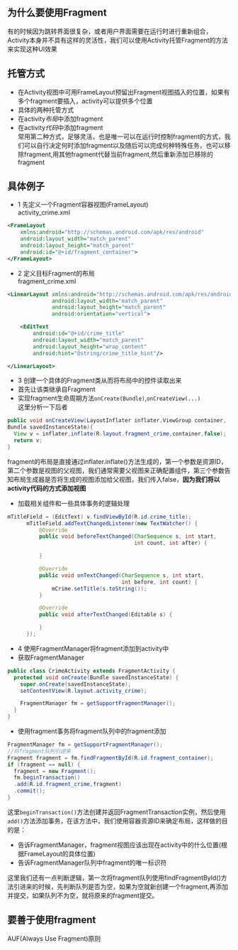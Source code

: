 ## 为什么要使用Fragment    
有的时候因为跳转界面很复杂，或者用户界面需要在运行时进行重新组合，Activity本身并不具有这样的灵活性，我们可以使用Activity托管Fragment的方法来实现这种UI效果     
## 托管方式    
* 在Activity视图中可用FrameLayout预留出Fragment视图插入的位置，如果有多个fragment要插入，activity可以提供多个位置     
* 具体的两种托管方式   
 * 在activity*布局*中添加fragment
 * 在activity*代码*中添加fragment      
 常用第二种方式，足够灵活，也是唯一可以在运行时控制fragment的方式，我们可以自行决定何时添加fragment以及随后可以完成何种特殊任务，也可以移除fragment,用其他fragment代替当前fragment,然后重新添加已移除的fragment        


## 具体例子
* 1 先定义一个Fragment容器视图(FrameLayout)    
activity_crime.xml
```xml
<FrameLayout
    xmlns:android="http://schemas.android.com/apk/res/android"
    android:layout_width="match_parent"
    android:layout_height="match_parent"
    android:id="@+id/fragment_container">
</FrameLayout>
```    
* 2 定义目标Fragment的布局   
fragment_crime.xml    

```xml
<LinearLayout xmlns:android="http://schemas.android.com/apk/res/android"
              android:layout_width="match_parent"
              android:layout_height="match_parent"
              android:orientation="vertical">

    <EditText
        android:id="@+id/crime_title"
        android:layout_width="match_parent"
        android:layout_height="wrap_content"
        android:hint="@string/crime_title_hint"/>

</LinearLayout>
```   
* 3 创建一个具体的Fragment类从而将布局中的控件读取出来    
 * 首先让该类继承自Fragment   
 * 实现fragment生命周期方法```onCreate(Bundle)```,```onCreateView(...)```   
  这里分析一下后者   
  ```java
  public void onCreateView(LayoutInflater inflater,ViewGroup container,
  Bundle savedInstanceState){
    View v = inflater.inflate(R.layout.fragment_crime,container,false);
    return v;
  }
  ```    
  fragment的布局是直接通过inflater.inflate()方法生成的，第一个参数是资源ID，第二个参数是视图的父视图，我们通常需要父视图来正确配置组件，第三个参数告知布局生成器是否将生成的视图添加给父视图，我们传入false，**因为我们将以activity代码的方式添加视图**   

  * 加载相关组件和一些具体事务的逻辑处理    
  ```java
  mTitleField = (EditText) v.findViewById(R.id.crime_title);
        mTitleField.addTextChangedListener(new TextWatcher() {
            @Override
            public void beforeTextChanged(CharSequence s, int start,
                                          int count, int after) {

            }

            @Override
            public void onTextChanged(CharSequence s, int start,
                                      int before, int count) {
                mCrime.setTitle(s.toString());
            }

            @Override
            public void afterTextChanged(Editable s) {

            }
        });
  ```   

* 4 使用FragmentManager将fragment添加到activity中   
 * 获取FragmentManager   
  ```java
  public class CrimeActivity extends FragmentActivity {
    protected void onCreate(Bundle savedInstanceState) {
      super.onCreate(savedInstanceState);
      setContentView(R.layout.activity_crime);

      FragmentManager fm = getSupportFragmentManager();
    }
  }
  ```      
 * 使用fragment事务将fragment队列中的fragment添加      
 ```java
 FragmentManager fm = getSupportFragmentManager();
 //将fragment队列引进来  
 Fragment fragment = fm.findFragmentById(R.id.fragment_container);
 if (fragment == null) {
   fragment = new Fragment();
   fm.beginTransaction()
   .add(R.id.fragment_crime,fragment)
   .commit();
 }
 ```
 这里```beginTransaction()```方法创建并返回FragmentTransaction实例，然后使用```add()```方法添加事务，在该方法中，我们使用容器资源ID来确定布局，这样做的目的是：   

  * 告诉FragmentManager，fragment视图应该出现在activity中的什么位置(根据FrameLayout的具体位置)   
  * 告诉FragmentManager队列中fragment的唯一标识符    

这里我们还有一点判断逻辑，第一次将fragment队列使用findFragmentById()方法引进来的时候，先判断队列是否为空，如果为空就新创建一个fragment,再添加并提交，如果队列不为空，就将原来的fragment提交。

## 要善于使用fragment    
AUF(Always Use Fragment)原则     
